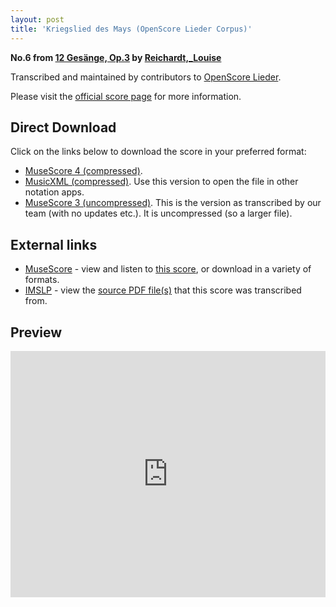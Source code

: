 ```yaml
---
layout: post
title: 'Kriegslied des Mays (OpenScore Lieder Corpus)'
---
```


__No.6 from [12 Gesänge, Op.3](https://fourscoreandmore.org/openscore/lieder/Reichardt,_Louise/12_Gesänge,_Op.3/) by [Reichardt,_Louise](https://fourscoreandmore.org/openscore/lieder/Reichardt,_Louise)__

Transcribed and maintained by contributors to [OpenScore Lieder].

Please visit the [official score page] for more information.

[official score page]: https://musescore.com/openscore-lieder-corpus/scores/5002006
[OpenScore Lieder]: https://musescore.com/openscore-lieder-corpus

## Direct Download

Click on the links below to download the score in your preferred format:
- [MuseScore 4 (compressed)](https://github.com/openscore/lieder/blob/main/scores/Reichardt,_Louise/12_Gesänge,_Op.3/06_Kriegslied_des_Mays/lc5002006.mscz?raw=true).
- [MusicXML (compressed)](https://github.com/openscore/lieder/blob/main/scores/Reichardt,_Louise/12_Gesänge,_Op.3/06_Kriegslied_des_Mays/lc5002006.mxl?raw=true). Use this version to open the file in other notation apps.
- [MuseScore 3 (uncompressed)](https://github.com/openscore/lieder/blob/main/scores/Reichardt,_Louise/12_Gesänge,_Op.3/06_Kriegslied_des_Mays/lc5002006.mscx?raw=true). This is the version as transcribed by our team (with no updates etc.). It is uncompressed (so a larger file).

## External links

- [MuseScore] - view and listen to [this score][MuseScore], or download in a variety of formats.
- [IMSLP] - view the [source PDF file(s)][IMSLP] that this score was transcribed from.

[MuseScore]: https://musescore.com/score/5002006
[IMSLP]: https://imslp.org/wiki/Special:ReverseLookup/511854

## Preview

<iframe width="100%" height="394" src="https://musescore.com/openscore-lieder-corpus/scores/5002006/embed" frameborder="0" allowfullscreen allow="autoplay; fullscreen"></iframe>
